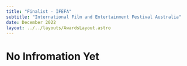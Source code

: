 ```yaml
---
title: "Finalist - IFEFA"
subtitle: "International Film and Entertainment Festival Australia"
date: December 2022
layout: ../../layouts/AwardsLayout.astro
---
```


# No Infromation Yet